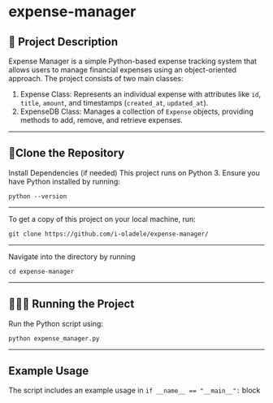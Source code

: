 # expense-manager

## 📌 Project Description
Expense Manager is a simple Python-based expense tracking system that allows users to manage financial expenses using an object-oriented approach. The project consists of two main classes:

1. Expense Class: Represents an individual expense with attributes like `id`, `title`, `amount`, and timestamps (`created_at`, `updated_at`).
2. ExpenseDB Class: Manages a collection of `Expense` objects, providing methods to add, remove, and retrieve expenses.


---

## 🚀Clone the Repository

Install Dependencies (if needed)
This project runs on Python 3. Ensure you have Python installed by running:

```
python --version
```
---

To get a copy of this project on your local machine, run:

```
git clone https://github.com/i-oladele/expense-manager/
```
---
Navigate into the directory by running
```
cd expense-manager
```
---

## 🧑🏾‍💻 Running the Project

Run the Python script using:
```
python expense_manager.py
```
---

## Example Usage
The script includes an example usage in `if __name__ == "__main__":` block 
